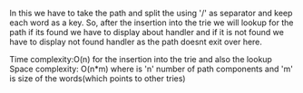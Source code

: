 In this we have to take the path and split the using '/' as separator and keep each word as a key. So, after the insertion into the trie we will lookup for the path if its found we have to display about handler and if it is not found we have to display not found handler as the path doesnt exit over here.

Time complexity:O(n) for the insertion into the trie and also the lookup
Space complexity: O(n*m) where is 'n' number of path components and 'm' is size of the words(which points to other tries)